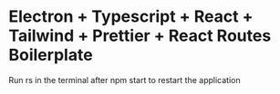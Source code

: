 # Electron + Typescript + React + Tailwind + Prettier + React Routes Boilerplate

Run rs in the terminal after npm start to restart the application
